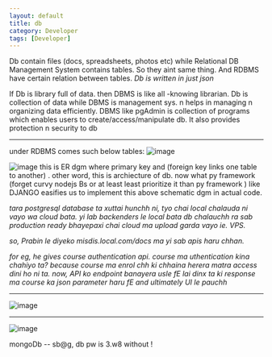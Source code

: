 ```yaml
---
layout: default
title: db
category: Developer
tags: [Developer]
---
```


Db contain files (docs, spreadsheets, photos etc) while Relational DB Management System contains tables.
So they aint same thing.     And RDBMS have certain relation between tables.  _Db is written in just json_

If Db is library full of data. then DBMS is like all -knowing librarian. 
Db is collection of data while DBMS is management sys. n helps in managing n organizing data efficiently.
DBMS like pgAdmin is collection of programs which enables users to create/access/manipulate db. It also provides protection n security to db

 --- 
 under RDBMS comes such below tables:
![image](https://github.com/sbibek086/write-the-docs/assets/11883023/fb76af26-25ec-4c02-b3fa-c7b156f2ce62)

![image](https://user-images.githubusercontent.com/11883023/217697986-53c01ff3-c486-4e13-a089-f8c8ec0e2476.png)
this is ER dgm where primary key and (foreign key links one table to another) . other word, this is archiecture of db.
now what py framework (forget curvy nodejs Bs or at least least prioritize it than py framework ) like DJANGO easifies us to implement this above schematic dgm in actual code.

_tara postgresql database ta xuttai hunchh ni, tyo chai local chalauda ni vayo wa cloud bata. yi lab backenders le local bata db chalauchh ra sab production ready bhayepaxi chai cloud ma upload garda vayo ie. VPS._

_so, Prabin le diyeko misdis.local.com/docs ma yi sab apis haru chhan._

_for eg, he gives course authentication api. course ma uthentication kina chahiyo ta? because course ma enrol chh ki chhaina herera matra access dini ho ni ta.
now, API ko endpoint banayera usle fE lai dinx ta ki response ma course ka json parameter haru fE and ultimately UI le pauchh_ 

---
![image](https://github.com/sbibek086/write-the-docs/assets/11883023/f0a79b56-e363-46da-8c95-4f812e780554)

---
![image](https://user-images.githubusercontent.com/11883023/217716248-a661201a-496a-4250-ac64-50d24c0c0430.png)

mongoDb --  sb@g, db pw is 3.w8 without !
